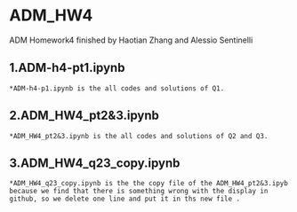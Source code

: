 # ADM_HW4
ADM Homework4 finished by Haotian Zhang and Alessio Sentinelli

## 1.ADM-h4-pt1.ipynb
    *ADM-h4-p1.ipynb is the all codes and solutions of Q1.

## 2.ADM_HW4_pt2&3.ipynb
    *ADM_HW4_pt2&3.ipynb is the all codes and solutions of Q2 and Q3.
   
## 3.ADM_HW4_q23_copy.ipynb
    *ADM_HW4_q23_copy.ipynb is the the copy file of the ADM_HW4_pt2&3.ipyb because we find that there is something wrong with the display in github, so we delete one line and put it in ths new file .
